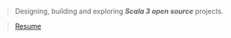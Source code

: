 >Designing, building and exploring ***Scala 3 open source*** projects.
>
<!---
>![Stats](https://github-readme-stats.vercel.app/api?username=objektwerks&show_icons=true&hide_border=true)
--->

<!--- 
>![Stats](https://github-readme-stats.vercel.app/api/top-langs?username=objektwerks&hide=css,html,javascript)
--->

<!--- 
>Top annual commits:  ***16,770***

>Top monthly commits: ***1,793***
--->
 
>[Resume](https://github.com/objektwerks/resume)

<!--- https://github.com/anuraghazra/github-readme-stats --->

